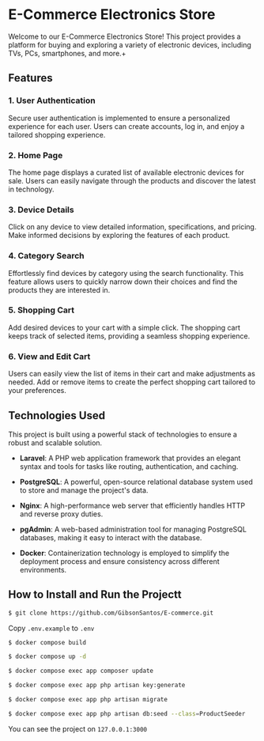 # E-Commerce Electronics Store
Welcome to our E-Commerce Electronics Store! This project provides a platform for buying and exploring a variety of electronic devices, including TVs, PCs, smartphones, and more.+

## Features

### 1. User Authentication

Secure user authentication is implemented to ensure a personalized experience for each user. Users can create accounts, log in, and enjoy a tailored shopping experience.

### 2. Home Page

The home page displays a curated list of available electronic devices for sale. Users can easily navigate through the products and discover the latest in technology.

### 3. Device Details

Click on any device to view detailed information, specifications, and pricing. Make informed decisions by exploring the features of each product.

### 4. Category Search

Effortlessly find devices by category using the search functionality. This feature allows users to quickly narrow down their choices and find the products they are interested in.

### 5. Shopping Cart

Add desired devices to your cart with a simple click. The shopping cart keeps track of selected items, providing a seamless shopping experience.

### 6. View and Edit Cart

Users can easily view the list of items in their cart and make adjustments as needed. Add or remove items to create the perfect shopping cart tailored to your preferences.

## Technologies Used

This project is built using a powerful stack of technologies to ensure a robust and scalable solution.

- **Laravel**: A PHP web application framework that provides an elegant syntax and tools for tasks like routing, authentication, and caching.

- **PostgreSQL**: A powerful, open-source relational database system used to store and manage the project's data.

- **Nginx**: A high-performance web server that efficiently handles HTTP and reverse proxy duties.

- **pgAdmin**: A web-based administration tool for managing PostgreSQL databases, making it easy to interact with the database.

- **Docker**: Containerization technology is employed to simplify the deployment process and ensure consistency across different environments.

## How to Install and Run the Projectt

```bash
$ git clone https://github.com/GibsonSantos/E-commerce.git
```

 Copy ```.env.example``` to ```.env```
 
```bash
$ docker compose build
```
```bash
$ docker compose up -d
```
```bash
$ docker compose exec app composer update
```
```bash
$ docker compose exec app php artisan key:generate
```
```bash
$ docker compose exec app php artisan migrate
```
```bash
$ docker compose exec app php artisan db:seed --class=ProductSeeder
```
 You can see the project on ```127.0.0.1:3000```

